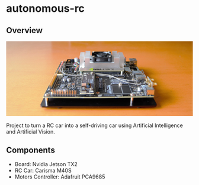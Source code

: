 # autonomous-rc

[//]: # (Image References)

[image1]: ./docs/jetson_tx2.jpg "NVIDIA Jetson TX2"

## Overview

![alt text][image1] 

Project to turn a RC car into a self-driving car using Artificial Intelligence and Artificial Vision.

## Components

 - Board: Nvidia Jetson TX2
 - RC Car: Carisma M40S
 - Motors Controller: Adafruit PCA9685
